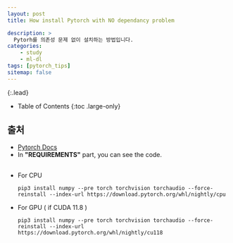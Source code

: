 ```yaml
---
layout: post
title: How install Pytorch with NO dependancy problem

description: >
  Pytorh를 의존성 문제 없이 설치하는 방법입니다. 
categories:
    - study
    - ml-dl
tags: [pytorch_tips]
sitemap: false
---
```



{:.lead}



- Table of Contents
{:toc .large-only}

## 출처 
- [Pytorch Docs](https://pytorch.org/get-started/pytorch-2.0/#requirements)
- In **"REQUIREMENTS"** part, you can see the code.

## 
- For CPU
 
  ```
  pip3 install numpy --pre torch torchvision torchaudio --force-reinstall --index-url https://download.pytorch.org/whl/nightly/cpu
  ```
- For GPU ( if CUDA 11.8 )
 
  ```
  pip3 install numpy --pre torch torchvision torchaudio --force-reinstall --index-url https://download.pytorch.org/whl/nightly/cu118
  ```




